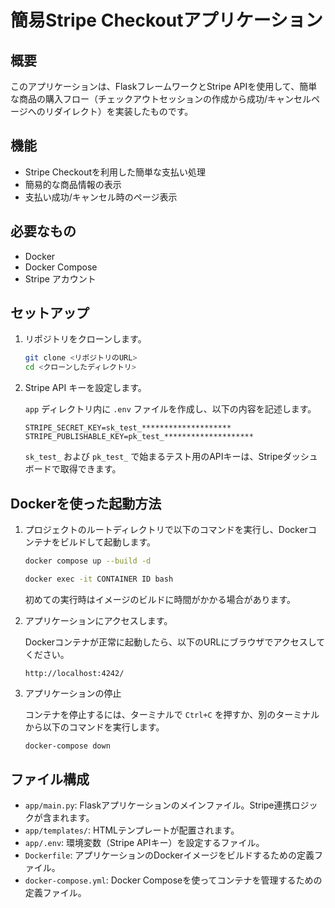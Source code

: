 # 簡易Stripe Checkoutアプリケーション

## 概要

このアプリケーションは、FlaskフレームワークとStripe APIを使用して、簡単な商品の購入フロー（チェックアウトセッションの作成から成功/キャンセルページへのリダイレクト）を実装したものです。

## 機能

- Stripe Checkoutを利用した簡単な支払い処理
- 簡易的な商品情報の表示
- 支払い成功/キャンセル時のページ表示

## 必要なもの

- Docker
- Docker Compose
- Stripe アカウント

## セットアップ

1. リポジトリをクローンします。

   ```bash
   git clone <リポジトリのURL>
   cd <クローンしたディレクトリ>
   ```

2. Stripe API キーを設定します。

   `app` ディレクトリ内に `.env` ファイルを作成し、以下の内容を記述します。

   ```env
   STRIPE_SECRET_KEY=sk_test_********************
   STRIPE_PUBLISHABLE_KEY=pk_test_********************
   ```

   `sk_test_` および `pk_test_` で始まるテスト用のAPIキーは、Stripeダッシュボードで取得できます。

## Dockerを使った起動方法

1. プロジェクトのルートディレクトリで以下のコマンドを実行し、Dockerコンテナをビルドして起動します。

   ```bash
   docker compose up --build -d
   ```

   ```bash
   docker exec -it CONTAINER ID bash
   ```

   初めての実行時はイメージのビルドに時間がかかる場合があります。

2. アプリケーションにアクセスします。

   Dockerコンテナが正常に起動したら、以下のURLにブラウザでアクセスしてください。

   ```
   http://localhost:4242/
   ```

3. アプリケーションの停止

   コンテナを停止するには、ターミナルで `Ctrl+C` を押すか、別のターミナルから以下のコマンドを実行します。

   ```bash
   docker-compose down
   ```

## ファイル構成

- `app/main.py`: Flaskアプリケーションのメインファイル。Stripe連携ロジックが含まれます。
- `app/templates/`: HTMLテンプレートが配置されます。
- `app/.env`: 環境変数（Stripe APIキー）を設定するファイル。
- `Dockerfile`: アプリケーションのDockerイメージをビルドするための定義ファイル。
- `docker-compose.yml`: Docker Composeを使ってコンテナを管理するための定義ファイル。
